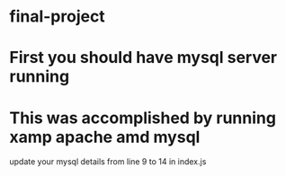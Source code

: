 # final-project
# First you should have mysql server running
# This was accomplished by running xamp apache amd mysql
update your mysql details from line 9 to 14 in index.js
